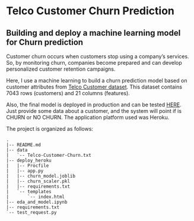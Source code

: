 # Telco Customer Churn Prediction
## Building and deploy a machine learning model for Churn prediction

Customer churn occurs when customers stop using a company’s services. So, by monitoring churn, companies become prepared and can develop personalized customer retention campaigns.

Here, I use a machine learning to build a churn prediction model based on customer attributes from <a href="https://www.kaggle.com/blastchar/telco-customer-churn" target="_blank">Telco Customer dataset</a>. This dataset contains 7043 rows (customers) and 21 columns (features).

Also, the final model is deployed in production and can be tested <a href="https://telco-churn-app.herokuapp.com/" target="_blank">HERE<a/>. Just provide some data about a customer, and the system will point if is CHURN or NO CHURN.
The application platform used was Heroku.

The project is organized as follows:

```
.
|-- README.md
|-- data
|   `-- Telco-Customer-Churn.txt
|-- deploy_heroku
|   |-- Procfile
|   |-- app.py
|   |-- churn_model.joblib
|   |-- churn_scaler.pkl
|   |-- requirements.txt
|   `-- templates
|       `-- index.html
|-- eda_and_model.ipynb
|-- requirements.txt
`-- test_request.py
```
